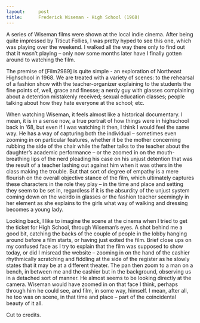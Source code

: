 ```yaml
---
layout:     post
title:      Frederick Wiseman - High School (1968)
---
```

A series of Wiseman films were shown at the local indie cinema. After being quite impressed by Titicut Follies, I was pretty hyped to see this one, which was playing over the weekend. I walked all the way there only to find out that it wasn’t playing – only now some months later have I finally gotten around to watching the film.

The premise of [Film2989] is quite simple - an exploration of Northeast Highschool in 1968. We are treated with a variety of scenes: to the rehearsal of a fashion show with the teacher-organizer explaining to the students the fine points of, well, grace and finesse; a nerdy guy with glasses complaining about a detention mistakenly received; sexual education classes; people talking about how they hate everyone at the school; etc.

When watching Wiseman, it feels almost like a historical documentary. I mean, it is in a sense now, a true portrait of how things were in highschool back in ‘68, but even if I was watching it then, I think I would feel the same way. He has a way of capturing both the individual – sometimes even zooming in on particular features, whether it be the mother concerning rubbing the side of the chair while the father talks to the teacher about the daughter’s academic performance – or the zoomed in on the mouth-breathing lips of the nerd pleading his case on his unjust detention that was the result of a teacher lashing out against him when it was others in the class making the trouble. But that sort of degree of empathy is a mere flourish on the overall objective stance of the film, which ultimately captures these characters in the role they play – in the time and place and setting they seem to be set in, regardless if it is the absurdity of the unjust system coming down on the weirdo in glasses or the fashion teacher seemingly in her element as she explains to the girls what way of walking and dressing becomes a young lady.

Looking back, I like to imagine the scene at the cinema when I tried to get the ticket for High School, through Wiseman’s eyes. A shot behind me a good bit, catching the backs of the couple of people in the lobby hanging around before a film starts, or having just exited the film. Brief close ups on my confused face as I try to explain that the film was supposed to show today, or did I misread the website – zooming in on the hand of the cashier rhythmically scratching and fiddling at the side of the register as he slowly states that it may be at a different theater. The pan then zoom to a man on a bench, in between me and the cashier but in the background, observing us in a detached sort of manner. He almost seems to be looking directly at the camera. Wiseman would have zoomed in on that face I think, perhaps through him he could see, and film, in some way, himself. I mean, after all, he too was on scene, in that time and place – part of the coincidental beauty of it all.

Cut to credits.